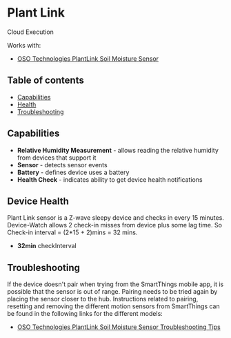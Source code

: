# Plant Link

Cloud Execution

Works with: 

* [OSO Technologies PlantLink Soil Moisture Sensor](https://www.smartthings.com/works-with-smartthings/oso-technologies/oso-technologies-plantlink-soil-moisture-sensor)

## Table of contents

* [Capabilities](#capabilities)
* [Health](#device-health)
* [Troubleshooting](#troubleshooting)

## Capabilities

* **Relative Humidity Measurement** - allows reading the relative humidity from devices that support it
* **Sensor** - detects sensor events
* **Battery** - defines device uses a battery
* **Health Check** - indicates ability to get device health notifications

## Device Health

Plant Link sensor is a Z-wave sleepy device and checks in every 15 minutes.
Device-Watch allows 2 check-in misses from device plus some lag time. So Check-in interval = (2*15 + 2)mins = 32 mins.

* __32min__ checkInterval

## Troubleshooting

If the device doesn't pair when trying from the SmartThings mobile app, it is possible that the sensor is out of range.
Pairing needs to be tried again by placing the sensor closer to the hub.
Instructions related to pairing, resetting and removing the different motion sensors from SmartThings can be found in the following links
for the different models:
* [OSO Technologies PlantLink Soil Moisture Sensor Troubleshooting Tips](https://support.smartthings.com/hc/en-us/articles/206868986-PlantLink-Soil-Moisture-Sensor)
